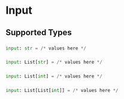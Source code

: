 # Input


## Supported Types

### 

```python
input: str = /* values here */
```

### 

```python
input: List[str] = /* values here */
```

### 

```python
input: List[int] = /* values here */
```

### 

```python
input: List[List[int]] = /* values here */
```

